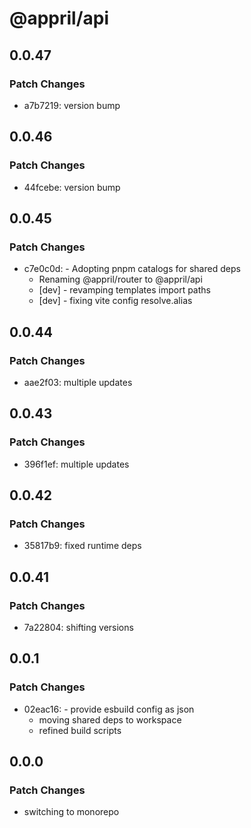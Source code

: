 # @appril/api

## 0.0.47

### Patch Changes

- a7b7219: version bump

## 0.0.46

### Patch Changes

- 44fcebe: version bump

## 0.0.45

### Patch Changes

- c7e0c0d: - Adopting pnpm catalogs for shared deps
  - Renaming @appril/router to @appril/api
  - [dev] - revamping templates import paths
  - [dev] - fixing vite config resolve.alias

## 0.0.44

### Patch Changes

- aae2f03: multiple updates

## 0.0.43

### Patch Changes

- 396f1ef: multiple updates

## 0.0.42

### Patch Changes

- 35817b9: fixed runtime deps

## 0.0.41

### Patch Changes

- 7a22804: shifting versions

## 0.0.1

### Patch Changes

- 02eac16: - provide esbuild config as json
  - moving shared deps to workspace
  - refined build scripts

## 0.0.0

### Patch Changes

- switching to monorepo
